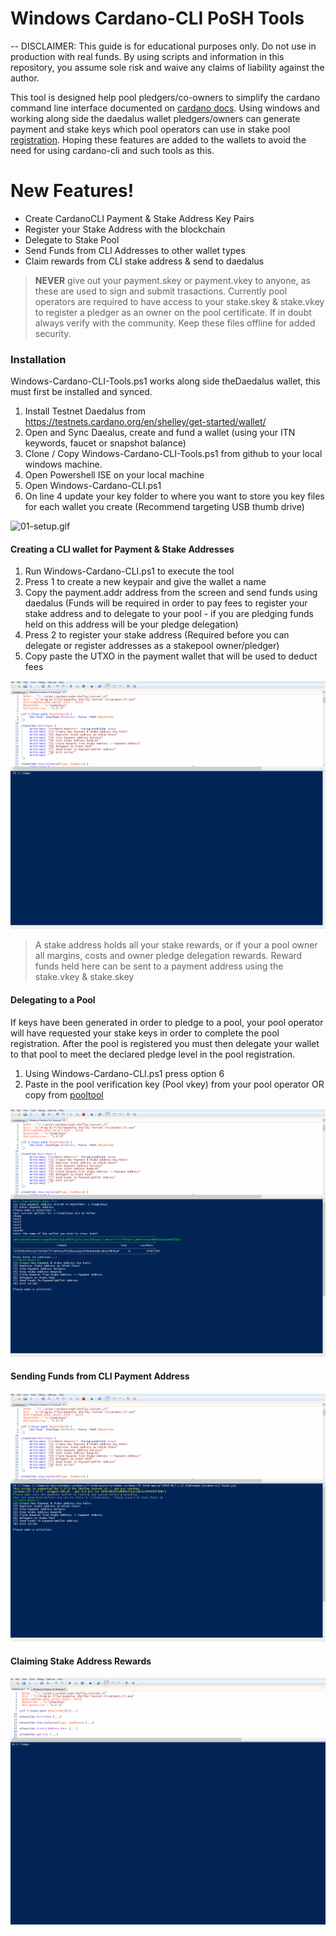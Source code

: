 # Windows Cardano-CLI PoSH Tools

-- DISCLAIMER: This guide is for educational purposes only. Do not use in production with real funds. By using scripts and information in this repository, you assume sole risk and waive any claims of liability against the author.

This tool is designed help pool pledgers/co-owners to simplify the cardano command line interface documented on [ cardano docs](https://docs.cardano.org/projects/cardano-node/en/latest/stake-pool-operations/keys_and_addresses.html). Using windows and working along side the daedalus wallet pledgers/owners can generate payment and stake keys which pool operators can use in stake pool [registration](https://docs.cardano.org/projects/cardano-node/en/latest/stake-pool-operations/register_key.html). Hoping these features are added to the wallets to avoid the need for using cardano-cli and such tools as this.

# New Features!

- Create CardanoCLI Payment & Stake Address Key Pairs
- Register your Stake Address with the blockchain
- Delegate to Stake Pool
- Send Funds from CLI Addresses to other wallet types
- Claim rewards from CLI stake address & send to daedalus

> **NEVER** give out your payment.skey or
> payment.vkey to anyone, as these are used
> to sign and submit trasactions. Currently
> pool operators are required to have access
> to your stake.skey & stake.vkey to register
> a pledger as an owner on the pool certificate.
> If in doubt always verify with the community.
> Keep these files offline for added security.

### Installation

Windows-Cardano-CLI-Tools.ps1 works along side theDaedalus wallet, this must first be installed and synced.

1. Install Testnet Daedalus from https://testnets.cardano.org/en/shelley/get-started/wallet/
2. Open and Sync Daealus, create and fund a wallet (using your ITN keywords, faucet or snapshot balance)
3. Clone / Copy Windows-Cardano-CLI-Tools.ps1 from github to your local windows machine.
4. Open Powershell ISE on your local machine
5. Open Windows-Cardano-CLI.ps1
6. On line 4 update your key folder to where you want to store you key files for each wallet you create (Recommend targeting USB thumb drive)

![01-setup.gif](https://github.com/cheapstaking/Windows-CardanoCLI-PoSH/blob/master/img/01-Setup.gif)

#### Creating a CLI wallet for Payment & Stake Addresses

1. Run Windows-Cardano-CLI.ps1 to execute the tool
2. Press 1 to create a new keypair and give the wallet a name
3. Copy the payment.addr address from the screen and send funds using daedalus (Funds will be required in order to pay fees to register your stake address and to delegate to your pool - if you are pledging funds held on this address will be your pledge delegation)
4. Press 2 to register your stake address (Required before you can delegate or register addresses as a stakepool owner/pledger)
5. Copy paste the UTXO in the payment wallet that will be used to deduct fees

![02-KeyCreate.gif](https://github.com/cheapstaking/Windows-CardanoCLI-PoSH/blob/master/img/02-KeyCreate.gif)

> A stake address holds all your stake rewards, or if your a pool owner all margins, costs and owner pledge delegation rewards. Reward funds held here can be sent to a payment address using the stake.vkey & stake.skey

#### Delegating to a Pool

If keys have been generated in order to pledge to a pool, your pool operator will have requested your stake keys in order to complete the pool registration. After the pool is registered you must then delegate your wallet to that pool to meet the declared pledge level in the pool registration.

1. Using Windows-Cardano-CLI.ps1 press option 6
2. Paste in the pool verification key (Pool vkey) from your pool operator OR copy from [pooltool](https://pooltool.io)

![03-Delegation.gif](https://github.com/cheapstaking/Windows-CardanoCLI-PoSH/blob/master/img/03-Delegation.gif)

#### Sending Funds from CLI Payment Address

![04-Transactions.gif](https://github.com/cheapstaking/Windows-CardanoCLI-PoSH/blob/master/img/04-Transactions.gif)

#### Claiming Stake Address Rewards

![05-ClaimRewards.gif](https://github.com/cheapstaking/Windows-CardanoCLI-PoSH/blob/master/img/05-ClaimRewards.gif)
